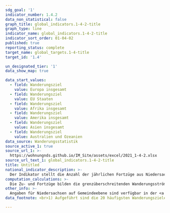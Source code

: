 ```yaml
---
sdg_goal: '1'
indicator_number: 1.4.2
data_non_statistical: false
graph_title: global_indicators.1-4-2-title
graph_type: line
indicator_name: global_indicators.1-4-2-title
indicator_sort_order: 01-04-02
published: true
reporting_status: complete
target_name: global_targets.1-4-title
target_id: '1.4'

un_designated_tier: '1'
data_show_map: true

data_start_values:
  - field: Wanderungsziel
    value: Europa insgesamt
  - field: Wanderungsziel
    value: EU Staaten
  - field: Wanderungsziel
    value: Afrika insgesamt
  - field: Wanderungsziel
    value: Amerika insgesamt
  - field: Wanderungsziel
    value: Asien insgesamt
  - field: Wanderungsziel
    value: Australien und Ozeanien
data_source: Wanderungsstatistik
source_active_1: true
source_url_1: >-
  https://wohnungnds.github.io/IM_Site/assets/excel/2021_1-4-2.xlsx
source_url_text_1: global_indicators.1-4-2-title
title: Untitled
national_indicator_description: >-
  Der Indikator stellt die Anzahl der jährlichen Fortzüge aus Niedersachsen in das Ausland (=über die Bundesgrenzen) nach dem Land des Wanderungsziels dar.
computation_calculations: >-
  Die Zu- und Fortzüge bilden die grenzüberschreitenden Wanderungsströme zwischen Niedersachsen und dem Ausland nach demographischen Merkmalen ab. Die Kennzahl stellt das Ausmaß der Abwanderung aus Niedersachsen dar. Die Daten liegen differenziert nach Wanderungsziel vor. Daten über Zuzüge aus dem Ausland und die Fortzüge in das Ausland sind aussagekräftige Kennzahlen zum Wanderungsgeschehen. Sie basieren auf Angaben der Meldebehörden. Vor allem in den Jahren 2008 und 2009 ist die Aussagekraft der Daten allerdings beeinträchtigt: Die den Fortzügen dieser Jahre ins Ausland zugrunde liegenden Angaben der Meldebehörden enthalten Melderegisterbereinigungen, die infolge der Einführung der persönlichen Steueridentifikationsnummer durchgeführt worden sind. Das Ergebnis der Bereinigungen sind auch noch im Jahr 2009 nachgeholte Buchungen „Fortzug in das Ausland“, die in die Zählung der Fortzüge eingegangen sind. Die Werte werden nach dem Land des Wanderungsziels ausgewiesen. Aufgeführt sind die Länder der 20 häufigsten Staatsangehörigkeiten der Ausländerinnen und Ausländer in Niedersachsen.
other_info: >-
  Angaben für Niedersachsen auf Gemeindeebene sind verfügbar in der <a href="https://www1.nls.niedersachsen.de/statistik/default.asp" target="_blank">LSN-Online Datenbank</a> (Statistische Erhebung > 120 Wanderungsstatistik) sowie bundesweit in der <a href="https://www.regionalstatistik.de/genesis/online/logon" target="_blank">Regionaldatenbank Deutschland</a>. Methodische Erläuterungen finden sich fortlaufend in dem jährlich erscheinenden <a href="https://www.statistik.niedersachsen.de/startseite/veroffentlichungen/statistische_berichte/statistische-berichte-niedersachsen-87713.html" target="_blank">Statistische Berichten</a> Niedersachsen A III 1, Wanderungen.
data_footnote: <br>1) Aufgeführt sind die 20 häufigsten Wanderungsziele; als darunter Positionen der in der Zeile Ingesamt augewiesenen Werte "Staatenlos" sowie "ungeklärt und ohne Angabe" werden in Sonstige Ziele geführt.

---
```

